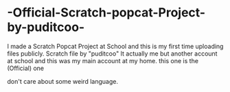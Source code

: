 # -Official-Scratch-popcat-Project-by-puditcoo-
I made a Scratch Popcat Project at School and this is my first time uploading files publicly. Scratch file by "puditcoo" It actually me but another account at school and this was my main account at my home. this one is the (Official) one

don't care about some weird language.
